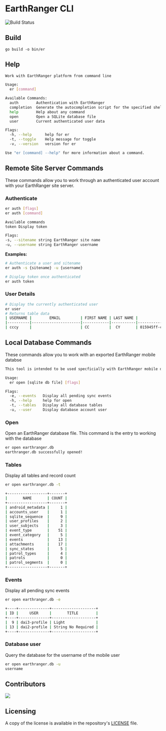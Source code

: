 # EarthRanger CLI 
![Build Status](https://github.com/doneill/er-cli/actions/workflows/go.yml/badge.svg)

## Build
`go build -o bin/er`

## Help

```bash
Work with EarthRanger platform from command line

Usage:
  er [command]

Available Commands:
  auth        Authentication with EarthRanger
  completion  Generate the autocompletion script for the specified shell
  help        Help about any command
  open        Open a SQLite database file
  user        Current authenticated user data

Flags:
  -h, --help      help for er
  -t, --toggle    Help message for toggle
  -v, --version   version for er

Use "er [command] --help" for more information about a command.
```

## Remote Site Server Commands
These commands allow you to work through an authenticated user account with your EarthRanger site server.

### Authenticate

```bash
er auth [flags]
er auth [command]

Available commands
token Display token

Flags:
-s, --sitename string EarthRanger site name
-u, --username string EarthRanger username
```

**Examples:**

```bash
# Authenticate a user and sitename
er auth -s {sitename} -u {username}

# Display token once authenticated
er auth token
```

### User Details

```bash
# Display the currently authenticated user
er user
# Returns table data
| USERNAME |        EMAIL         | FIRST NAME | LAST NAME |                  ID                  | PIN  |              SUBJECT ID              |
|----------|----------------------|------------|-----------|--------------------------------------|------|--------------------------------------|
| cccy     |                      | CC         |  CY       | 015945ff-c220-4674-a070-3f1112e445fg |      | 12c245f6-8d77-4e15-a82c-be4a717034df |
```

## Local Database Commands
These commands allow you to work with an exported EarthRanger mobile databse

```bash
This tool is intended to be used specficially with EarthRanger mobile databases

Usage:
  er open [sqlite db file] [flags]

Flags:
  -e, --events   Display all pending sync events
  -h, --help     help for open
  -t, --tables   Display all database tables
  -u, --user     Display database account user
```

### Open
Open an EarthRanger database file. This command is the entry to working with the database

```bash
er open earthranger.db
earthranger.db successfully opened!
```

### Tables
Display all tables and record count

```bash
er open earthranger.db -t

+------------------+-------+
|       NAME       | COUNT |
+------------------+-------+
| android_metadata |     1 |
| accounts_user    |     1 |
| sqlite_sequence  |     9 |
| user_profiles    |     2 |
| user_subjects    |     3 |
| event_type       |    51 |
| event_category   |     5 |
| events           |    13 |
| attachments      |    17 |
| sync_states      |     5 |
| patrol_types     |     4 |
| patrols          |     0 |
| patrol_segments  |     0 |
+------------------+-------+
```

### Events
Display all pending sync events

```bash
er open earthranger.db -e

+----+--------------+--------------------+
| ID |     USER     |       TITLE        |
+----+--------------+--------------------+
|  9 | dai3-profile | Light              |
| 13 | dai2-profile | String No Required |
+----+--------------+--------------------+
```

### Database user
Query the database for the username of the mobile user

```bash
er open earthranger.db -u
username
```

## Contributors
<a href="https://github.com/doneill/er-cli/graphs/contributors">
  <img src="https://contributors-img.web.app/image?repo=doneill/er-cli" />
</a>

## Licensing
A copy of the license is available in the repository's [LICENSE](LICENSE) file.
